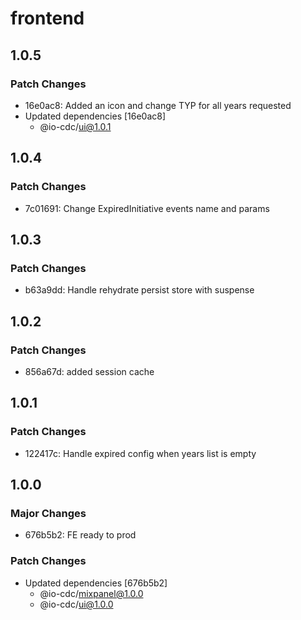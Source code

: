 # frontend

## 1.0.5

### Patch Changes

- 16e0ac8: Added an icon and change TYP for all years requested
- Updated dependencies [16e0ac8]
  - @io-cdc/ui@1.0.1

## 1.0.4

### Patch Changes

- 7c01691: Change ExpiredInitiative events name and params

## 1.0.3

### Patch Changes

- b63a9dd: Handle rehydrate persist store with suspense

## 1.0.2

### Patch Changes

- 856a67d: added session cache

## 1.0.1

### Patch Changes

- 122417c: Handle expired config when years list is empty

## 1.0.0

### Major Changes

- 676b5b2: FE ready to prod

### Patch Changes

- Updated dependencies [676b5b2]
  - @io-cdc/mixpanel@1.0.0
  - @io-cdc/ui@1.0.0
